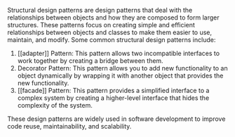 Structural design patterns are design patterns that deal with the relationships between objects and how they are composed to form larger structures. These patterns focus on creating simple and efficient relationships between objects and classes to make them easier to use, maintain, and modify. Some common structural design patterns include:

1.  [[adapter]] Pattern: This pattern allows two incompatible interfaces to work together by creating a bridge between them.
4.  Decorator Pattern: This pattern allows you to add new functionality to an object dynamically by wrapping it with another object that provides the new functionality.
5.  [[facade]] Pattern: This pattern provides a simplified interface to a complex system by creating a higher-level interface that hides the complexity of the system.

These design patterns are widely used in software development to improve code reuse, maintainability, and scalability.
